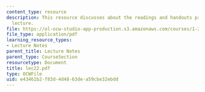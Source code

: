 ```yaml
---
content_type: resource
description: This resource discusses about the readings and handouts provided suring
  lecture.
file: https://ol-ocw-studio-app-production.s3.amazonaws.com/courses/1-212j-an-introduction-to-intelligent-transportation-systems-spring-2005/e43461b2f83d4d4863dea59cbe32ebdd_lec22.pdf
file_type: application/pdf
learning_resource_types:
- Lecture Notes
parent_title: Lecture Notes
parent_type: CourseSection
resourcetype: Document
title: lec22.pdf
type: OCWFile
uid: e43461b2-f83d-4d48-63de-a59cbe32ebdd
---
```

